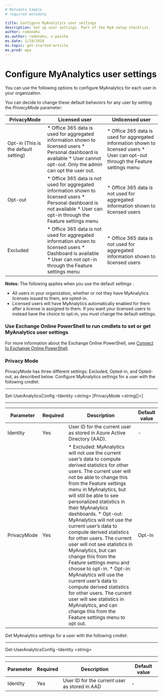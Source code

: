 ```yaml
---
# Metadata Sample
# required metadata

title: Configure MyAnalytics user settings
description: Set up user settings. Part of the MyA setup checklist. 
author: rodonahu
ms.author: rodonahu, v-pascha
ms.date: 1/19/2018
ms.topic: get-started-article
ms.prod: wpa
---
```


# Configure MyAnalytics user settings

You can use the following options to configure MyAnalytics for each user in your organization.

You can decide to change these default behaviors for any user by setting the *PrivacyMode* parameter:

PrivacyMode   | Licensed user   | Unlicensed user
------------- | -------------   | ---------------
Opt-in (This is the default setting)        | * Office 365 data is used for aggregated information shown to licensed users * Personal dashboard is available * User cannot opt-out. Only the admin can opt the user out.  | * Office 365 data is used for aggregated information shown to licensed users * User can opt-out through the Feature settings menu                         
Opt-out    | * Office 365 data is not used for aggregated information shown to licensed users * Personal dashboard is not available * User can opt-in through the Feature settings menu   | * Office 365 data is not used for aggregated information shown to licensed users
Excluded   | * Office 365 data is not used for aggregated information shown to licensed users * Dashboard is available * User can not opt-in through the Feature settings menu  | * Office 365 data is not used for aggregated information shown to licensed users

**Notes:** The following applies when you use the default settings :

* All users in your organization, whether or not they have MyAnalytics licenses issued to them, are opted-in.
* Licensed users will have MyAnalytics automatically enabled for them after a license is assigned to them. If you want your licensed users to instead have the choice to opt-in, you must change the default settings.

### Use Exchange Online PowerShell to run cmdlets to set or get MyAnalytics user settings

For more information about the Exchange Online PowerShell, see [Connect to Exchange Online PowerShell](https://technet.microsoft.com/library/jj984289(v=exchg.160).aspx).

### Privacy Mode

PrivacyMode has three different settings: Excluded, Opted-in, and Opted-out, as described below. Configure MyAnalytics settings for a user with the following cmdlet:

***
Set-UserAnalyticsConfig –Identity <<string>string> [PrivacyMode <string[]>]
***

Parameter   |   Required   |   Description   | Default value
----------  |  ----------  |  -------------- | -------------
Identity   |   Yes   | User ID for the current user as stored in Azure Active Directory (AAD).   |   -
PrivacyMode   |   Yes   | * Excluded: MyAnalytics will not use the current user’s data to compute derived statistics for other users. The current user will not be able to change this from the Feature settings menu in MyAnalytics, but will still be able to see personalized statistics in their MyAnalytics dashboards. * Opt-out: MyAnalytics will not use the current user’s data to compute derived statistics for other users. The current user will not see statistics in MyAnalytics, but can change this from the Feature settings menu and choose to opt-in. * Opt-in: MyAnalytics will use the current user’s data to compute derived statistics for other users. The current user will see statistics in MyAnalytics, and can change this from the Feature settings menu to opt out.  |  Opt-in

Get MyAnalytics settings for a user with the following cmdlet:

***
Get-UserAnalyticsConfig –Identity <<string>string>
***

Parameter   |   Required   |    Description    |   Default value
----------- | ------------ |  ---------------  | ---------------
Identity    |  Yes         |    User ID for the current user as stored in AAD  | -
